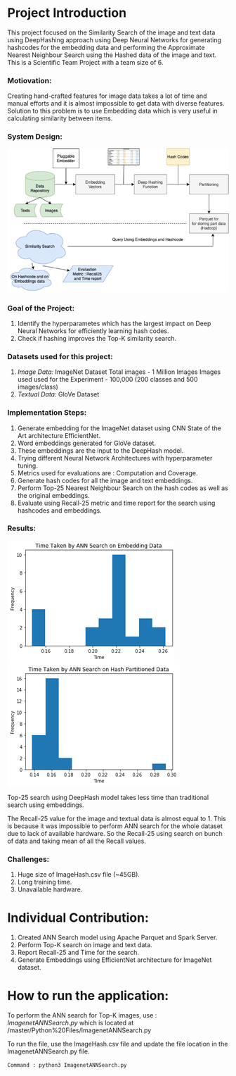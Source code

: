 # Project Introduction
This project focused on the Similarity Search of the image and text data using DeepHashing approach using Deep Neural Networks for generating hashcodes for the embedding data and performing the Approximate Nearest Neighbour Search using the Hashed data of the image and text. This is a Scientific Team Project with a team size of 6. 

### Motiovation:
Creating hand-crafted features for image data takes a lot of time and manual efforts and it is almost impossible to get data with diverse features. Solution to this problem is to use Embedding data which is very useful in calculating similarity between items.

### System Design:

![Result Image](https://github.com/prafulladiwesh/simskip/blob/master/Images/designflowchart.png)


### Goal of the Project:
  1. Identify the hyperparametes which has the largest impact on Deep Neural Networks for efficiently learning hash codes.
  2. Check if hashing improves the Top-K similarity search.
  
### Datasets used for this project:
  1. *Image Data:* ImageNet Dataset
      Total images -  1 Million Images
      Images used used for the Experiment - 100,000 (200 classes and 500 images/class)
  2. *Textual Data:* GloVe Dataset

### Implementation Steps:
  1. Generate embedding for the ImageNet dataset using CNN State of the Art architecture EfficientNet.
  2. Word embeddings generated for GloVe dataset.
  3. These embeddings are the input to the DeepHash model.
  4. Trying different Neural Network Architectures with hyperparameter tuning.
  5. Metrics used for evaluations are : Computation and Coverage.
  6. Generate hash codes for all the image and text embeddings.
  7. Perform Top-25 Nearest Neighbour Search on the hash codes as well as the original embeddings.
  8. Evaluate using Recall-25 metric and time report for the search using hashcodes and embeddings.
  
### Results:

![Result Image](https://github.com/prafulladiwesh/simskip/blob/master/Images/Image_complete_data_time.png)
![Result Image](https://github.com/prafulladiwesh/simskip/blob/master/Images/Image_hash_data_time.png)

  Top-25 search using DeepHash model takes less time than traditional search using embeddings.

  The Recall-25 value for the image and textual data is almost equal to 1. This is because it was impossible to perform ANN search for the whole dataset due to lack of available hardware. So the Recall-25 using search on bunch of data and taking mean of all the Recall values.
  
### Challenges:
  1. Huge size of ImageHash.csv file (~45GB).
  2. Long training time.
  3. Unavailable hardware.

# Individual Contribution:
  1. Created ANN Search model using Apache Parquet and Spark Server.
  2. Perform Top-K search on image and text data.
  3. Report Recall-25 and Time for the search.
  4. Generate Embeddings using EfficientNet architecture for ImageNet dataset.
  
# How to run the application:

  To perform the ANN search for Top-K images, use : *ImagenetANNSearch.py* which is located at /master/Python%20Files/ImagenetANNSearch.py
  
  To run the file, use the ImageHash.csv file and update the file location in the ImagenetANNSearch.py file.
  
    Command : python3 ImagenetANNSearch.py
